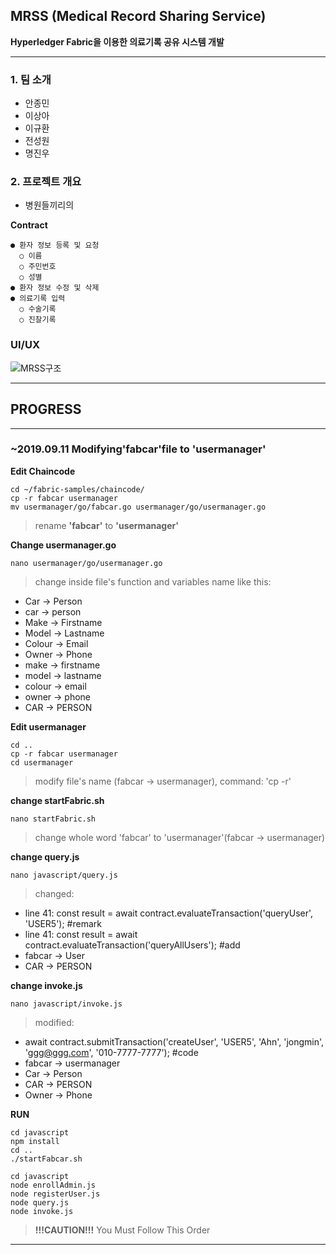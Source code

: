 ## MRSS (Medical Record Sharing Service)
**Hyperledger Fabric을 이용한 의료기록 공유 시스템 개발**

* * *

### 1. 팀 소개
* 안종민
* 이상아
* 이규환
* 전성원
* 명진우

### 2. 프로젝트 개요
 - 병원들끼리의 

**Contract**
```
● 환자 정보 등록 및 요청
  ○ 이름
  ○ 주민번호
  ○ 성별
● 환자 정보 수정 및 삭제
● 의료기록 입력
  ○ 수술기록
  ○ 진찰기록
```

### UI/UX


![MRSS구조](https://user-images.githubusercontent.com/49246977/64236333-273c7280-cf35-11e9-9fb8-f4c5cc81d94b.png)

* * *

## PROGRESS

* * *

### ~2019.09.11 Modifying'fabcar'file to 'usermanager'

**Edit Chaincode**
```
cd ~/fabric-samples/chaincode/
cp -r fabcar usermanager
mv usermanager/go/fabcar.go usermanager/go/usermanager.go
```
> rename **'fabcar'** to **'usermanager'**

**Change usermanager.go**
```
nano usermanager/go/usermanager.go
```
> change inside file's function and variables name
like this:
* Car → Person
* car → person
* Make → Firstname
* Model → Lastname
* Colour → Email
* Owner → Phone
* make → firstname
* model → lastname
* colour → email
* owner → phone
* CAR → PERSON

**Edit usermanager**
```
cd ..
cp -r fabcar usermanager
cd usermanager
```
> modify file's name (fabcar → usermanager), command: 'cp -r'

**change startFabric.sh**
```
nano startFabric.sh
```
> change whole word 'fabcar' to 'usermanager'(fabcar → usermanager)

**change query.js**
```
nano javascript/query.js
```
> changed:
- line 41: const result = await contract.evaluateTransaction('queryUser', 'USER5'); #remark
- line 41: const result = await contract.evaluateTransaction('queryAllUsers'); #add
- fabcar → User
- CAR → PERSON

**change invoke.js**
```
nano javascript/invoke.js
```
> modified:
- await contract.submitTransaction('createUser', 'USER5', 'Ahn', 'jongmin', 'ggg@ggg.com', '010-7777-7777'); #code
- fabcar → usermanager
- Car → Person
- CAR → PERSON
- Owner → Phone

**RUN**
```
cd javascript
npm install
cd ..
./startFabcar.sh

cd javascript
node enrollAdmin.js
node registerUser.js
node query.js
node invoke.js
```
> **!!!CAUTION!!!**
You Must Follow This Order

* * *
